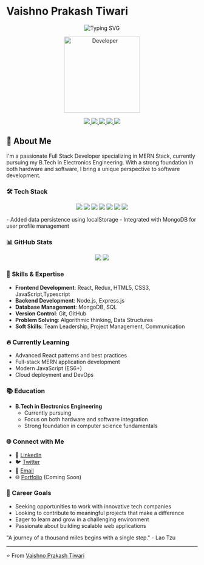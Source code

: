 # Vaishno Prakash Tiwari

<p align="center">
  <img src="https://readme-typing-svg.herokuapp.com?font=Fira+Code&size=20&pause=1000&color=000000&center=true&width=435&lines=Full+Stack+Developer;MERN+Stack+Enthusiast;Passionate+Problem+Solver" alt="Typing SVG" />
</p>

<p align="center">
  <img src="https://github.com/Vaishnotiwari12/Vaishnotiwari12/blob/main/Developer.gif" alt="Developer" width="200">
</p>

<p align="center">
  <a href="https://www.linkedin.com/in/vaishno-prakash-tiwari-989033252/">
    <img src="https://img.shields.io/badge/-LinkedIn-blue?style=for-the-badge&logo=Linkedin&logoColor=white"/>
  </a>
  <a href="https://x.com/VaishnoSatyam">
    <img src="https://img.shields.io/badge/-Twitter-1DA1F2?style=for-the-badge&logo=Twitter&logoColor=white"/>
  </a>
  <a href="mailto:satyamvaishno123@gmail.com">
    <img src="https://img.shields.io/badge/-Gmail-D14836?style=for-the-badge&logo=Gmail&logoColor=white"/>
  </a>
  <a href="https://vaishnotiwariportfolio.vercel.app">
    <img src="https://img.shields.io/badge/-Portfolio-000000?style=for-the-badge&logo=vercel&logoColor=white"/>
  </a>
  <a href="https://travel-agency-dashboard-lemon.vercel.app">
    <img src="https://img.shields.io/badge/-Travel%20Agency%20Dashboard-000000?style=for-the-badge&logo=vercel&logoColor=white"/>
  </a>
</p>

## 🚀 About Me

I'm a passionate Full Stack Developer specializing in MERN Stack, currently pursuing my B.Tech in Electronics Engineering. With a strong foundation in both hardware and software, I bring a unique perspective to software development.

### 🛠️ Tech Stack

<p align="center">
  <img src="https://img.shields.io/badge/HTML5-E34F26?style=for-the-badge&logo=html5&logoColor=white"/>
  <img src="https://img.shields.io/badge/CSS3-1572B6?style=for-the-badge&logo=css3&logoColor=white"/>
  <img src="https://img.shields.io/badge/JavaScript-F7DF1E?style=for-the-badge&logo=javascript&logoColor=black"/>
  <img src="https://img.shields.io/badge/React-61DAFB?style=for-the-badge&logo=react&logoColor=black"/>
  <img src="https://img.shields.io/badge/Node.js-339933?style=for-the-badge&logo=nodedotjs&logoColor=white"/>
  <img src="https://img.shields.io/badge/Express.js-000000?style=for-the-badge&logo=express&logoColor=white"/>
  <img src="https://img.shields.io/badge/MongoDB-47A248?style=for-the-badge&logo=mongodb&logoColor=white"/>
</p>
- Added data persistence using localStorage
- Integrated with MongoDB for user profile management

### 📊 GitHub Stats

<p align="center">
  <img src="https://github-readme-stats.vercel.app/api?username=Vaishnotiwari12&show_icons=true&theme=radical&count_private=true"/>
  <img src="https://github-readme-streak-stats.herokuapp.com/?user=Vaishnotiwari12&theme=radical"/>
</p>

### 🎯 Skills & Expertise

- **Frontend Development**: React, Redux, HTML5, CSS3, JavaScript,Typescript  
- **Backend Development**: Node.js, Express.js
- **Database Management**: MongoDB, SQL
- **Version Control**: Git, GitHub
- **Problem Solving**: Algorithmic thinking, Data Structures
- **Soft Skills**: Team Leadership, Project Management, Communication

### 🔥 Currently Learning

- Advanced React patterns and best practices
- Full-stack MERN application development
- Modern JavaScript (ES6+)
- Cloud deployment and DevOps

### 📚 Education

- **B.Tech in Electronics Engineering**
  - Currently pursuing
  - Focus on both hardware and software integration
  - Strong foundation in computer science fundamentals

### 🌐 Connect with Me

- 🔗 [LinkedIn](https://www.linkedin.com/in/vaishno-prakash-tiwari-989033252/)
- 🐦 [Twitter](https://x.com/VaishnoSatyam)
- 📧 [Email](mailto:satyamvaishno123@gmail.com)
- 🌐 [Portfolio](#) (Coming Soon)

### 🎯 Career Goals

- Seeking opportunities to work with innovative tech companies
- Looking to contribute to meaningful projects that make a difference
- Eager to learn and grow in a challenging environment
- Passionate about building scalable web applications

"A journey of a thousand miles begins with a single step." - Lao Tzu

---

⭐️ From [Vaishno Prakash Tiwari](https://github.com/Vaishnotiwari12)
